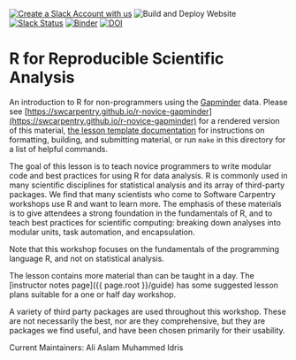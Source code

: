 [![Create a Slack Account with us](https://img.shields.io/badge/Create_Slack_Account-The_Carpentries-071159.svg)](https://slack-invite.carpentries.org/)
![Build and Deploy Website](https://github.com/swcarpentry/r-novice-gapminder/workflows/Build%20and%20Deploy%20Website/badge.svg)
[![Slack Status](https://img.shields.io/badge/Slack_Channel-swc--r--gapminder-E01563.svg)](https://carpentries.slack.com/messages/C9Y0M3YKG)
[![Binder](https://mybinder.org/badge_logo.svg)](https://mybinder.org/v2/gh/swcarpentry/r-novice-gapminder/binder?urlpath=rstudio)
[![DOI](https://zenodo.org/badge/DOI/10.5281/zenodo.3265164.svg)](https://doi.org/10.5281/zenodo.3265164)

# R for Reproducible Scientific Analysis

An introduction to R for non-programmers using the [Gapminder][gapminder] data.
Please see [https://swcarpentry.github.io/r-novice-gapminder](https://swcarpentry.github.io/r-novice-gapminder) for a rendered version of this material,
[the lesson template documentation][lesson-example]
for instructions on formatting, building, and submitting material,
or run `make` in this directory for a list of helpful commands.

The goal of this lesson is to teach novice programmers to write modular code
and best practices for using R for data analysis. R is commonly used in many
scientific disciplines for statistical analysis and its array of third-party
packages. We find that many scientists who come to Software Carpentry workshops
use R and want to learn more. The emphasis of these materials is to give
attendees a strong foundation in the fundamentals of R, and to teach best
practices for scientific computing: breaking down analyses into modular units,
task automation, and encapsulation.

Note that this workshop focuses on the fundamentals of the programming
language R, and not on statistical analysis.

The lesson contains more material than can be taught in a day.  The [instructor notes page]({{ page.root }}/guide) has some suggested lesson plans suitable for a one or half day workshop.

A variety of third party packages are used throughout this workshop. These
are not necessarily the best, nor are they comprehensive, but they are
packages we find useful, and have been chosen primarily for their
usability.

Current Maintainers:
Ali Aslam
Muhammed Idris

[gapminder]: https://www.gapminder.org/
[lesson-example]: https://carpentries.github.io/lesson-example



